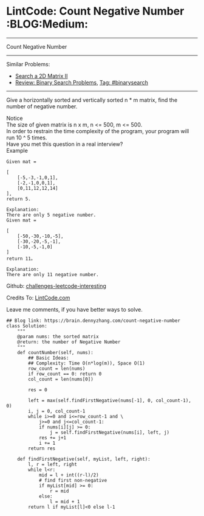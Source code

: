 # LintCode: Count Negative Number     :BLOG:Medium:


---

Count Negative Number  

---

Similar Problems:  
-   [Search a 2D Matrix II](https://brain.dennyzhang.com/search-a-2d-matrix-ii)
-   [Review: Binary Search Problems](https://brain.dennyzhang.com/review-binarysearch), [Tag: #binarysearch](https://brain.dennyzhang.com/tag/binarysearch)

---

Give a horizontally sorted and vertically sorted n \* m matrix, find the number of negative number.  

 Notice  
The size of given matrix is n x m, n <= 500, m <= 500.  
In order to restrain the time complexity of the program, your program will run 10 ^ 5 times.  
Have you met this question in a real interview?  
Example  

    Given mat =
    
    [
        [-5,-3,-1,0,1],
        [-2,-1,0,0,1],
        [0,11,12,12,14]
    ],
    return 5.

    Explanation:
    There are only 5 negative number.
    Given mat =
    
    [
        [-50,-30,-10,-5],
        [-30,-20,-5,-1],
        [-10,-5,-1,0]
    ]
    return 11。
    
    Explanation:
    There are only 11 negative number.

Github: [challenges-leetcode-interesting](https://github.com/DennyZhang/challenges-leetcode-interesting/tree/master/count-negative-number)  

Credits To: [LintCode.com](http://www.lintcode.com/en/problem/count-negative-number/)  

Leave me comments, if you have better ways to solve.  

    ## Blog link: https://brain.dennyzhang.com/count-negative-number
    class Solution:
        """
        @param nums: the sorted matrix
        @return: the number of Negative Number
        """
        def countNumber(self, nums):
            ## Basic Ideas:
            ## Complexity: Time O(n*log(m)), Space O(1)
            row_count = len(nums)
            if row_count == 0: return 0
            col_count = len(nums[0])
    
            res = 0
    
            left = max(self.findFirstNegative(nums[-1], 0, col_count-1), 0)
            i, j = 0, col_count-1
            while i>=0 and i<=row_count-1 and \
                j>=0 and j<=col_count-1:
                if nums[i][j] >= 0:
                    j = self.findFirstNegative(nums[i], left, j)
                res += j+1
                i += 1
            return res
    
        def findFirstNegative(self, myList, left, right):
            l, r = left, right
            while l<r:
                mid = l + int((r-l)/2)
                # find first non-negative
                if myList[mid] >= 0:
                    r = mid
                else:
                    l = mid + 1
            return l if myList[l]<0 else l-1